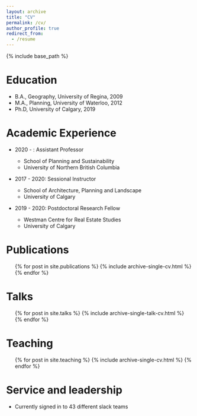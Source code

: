 ```yaml
---
layout: archive
title: "CV"
permalink: /cv/
author_profile: true
redirect_from:
  - /resume
---
```


{% include base_path %}

Education
======
* B.A., Geography, University of Regina, 2009
* M.A., Planning, University of Waterloo, 2012
* Ph.D, University of Calgary, 2019

Academic Experience
======
* 2020 - : Assistant Professor
  * School of Planning and Sustainability
  * University of Northern British Columbia

* 2017 - 2020: Sessional Instructor
  * School of Architecture, Planning and Landscape
  * University of Calgary
  
* 2019 - 2020: Postdoctoral Research Fellow
  * Westman Centre for Real Estate Studies
  * University of Calgary

Publications
======
  <ul>{% for post in site.publications %}
    {% include archive-single-cv.html %}
  {% endfor %}</ul>
  
Talks
======
  <ul>{% for post in site.talks %}
    {% include archive-single-talk-cv.html %}
  {% endfor %}</ul>
  
Teaching
======
  <ul>{% for post in site.teaching %}
    {% include archive-single-cv.html %}
  {% endfor %}</ul>
  
Service and leadership
======
* Currently signed in to 43 different slack teams
